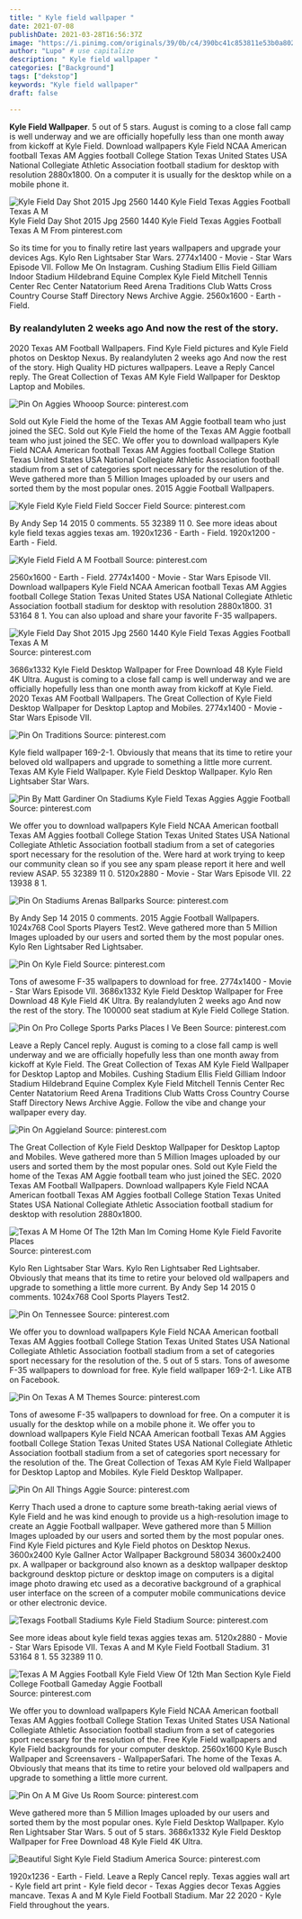 ```yaml
---
title: " Kyle field wallpaper "
date: 2021-07-08
publishDate: 2021-03-28T16:56:37Z
image: "https://i.pinimg.com/originals/39/0b/c4/390bc41c853811e53b0a802c9f32ddf7.jpg"
author: "Lupo" # use capitalize
description: " Kyle field wallpaper "
categories: ["Background"]
tags: ["dekstop"]
keywords: "Kyle field wallpaper"
draft: false

---
```



**Kyle Field Wallpaper**. 5 out of 5 stars. August is coming to a close fall camp is well underway and we are officially hopefully less than one month away from kickoff at Kyle Field. Download wallpapers Kyle Field NCAA American football Texas AM Aggies football College Station Texas United States USA National Collegiate Athletic Association football stadium for desktop with resolution 2880x1800. On a computer it is usually for the desktop while on a mobile phone it.

![Kyle Field Day Shot 2015 Jpg 2560 1440 Kyle Field Texas Aggies Football Texas A M](https://i.pinimg.com/originals/fe/6d/83/fe6d83e7217edaf07210cb1a01702fdf.jpg "Kyle Field Day Shot 2015 Jpg 2560 1440 Kyle Field Texas Aggies Football Texas A M")
Kyle Field Day Shot 2015 Jpg 2560 1440 Kyle Field Texas Aggies Football Texas A M From pinterest.com


So its time for you to finally retire last years wallpapers and upgrade your devices Ags. Kylo Ren Lightsaber Star Wars. 2774x1400 - Movie - Star Wars Episode VII. Follow Me On Instagram. Cushing Stadium Ellis Field Gilliam Indoor Stadium Hildebrand Equine Complex Kyle Field Mitchell Tennis Center Rec Center Natatorium Reed Arena Traditions Club Watts Cross Country Course Staff Directory News Archive Aggie. 2560x1600 - Earth - Field.

### By realandyluten 2 weeks ago And now the rest of the story.

2020 Texas AM Football Wallpapers. Find Kyle Field pictures and Kyle Field photos on Desktop Nexus. By realandyluten 2 weeks ago And now the rest of the story. High Quality HD pictures wallpapers. Leave a Reply Cancel reply. The Great Collection of Texas AM Kyle Field Wallpaper for Desktop Laptop and Mobiles.


![Pin On Aggies Whooop](https://i.pinimg.com/originals/f4/e4/3e/f4e43e11ef1e7e05b67eb59648f9f1b2.jpg "Pin On Aggies Whooop")
Source: pinterest.com

Sold out Kyle Field the home of the Texas AM Aggie football team who just joined the SEC. Sold out Kyle Field the home of the Texas AM Aggie football team who just joined the SEC. We offer you to download wallpapers Kyle Field NCAA American football Texas AM Aggies football College Station Texas United States USA National Collegiate Athletic Association football stadium from a set of categories sport necessary for the resolution of the. Weve gathered more than 5 Million Images uploaded by our users and sorted them by the most popular ones. 2015 Aggie Football Wallpapers.

![Kyle Field Kyle Field Field Soccer Field](https://i.pinimg.com/originals/a2/79/64/a27964dc0d609d769bcbdf573ce23eb7.jpg "Kyle Field Kyle Field Field Soccer Field")
Source: pinterest.com

By Andy Sep 14 2015 0 comments. 55 32389 11 0. See more ideas about kyle field texas aggies texas am. 1920x1236 - Earth - Field. 1920x1200 - Earth - Field.

![Kyle Field Field A M Football](https://i.pinimg.com/originals/1d/d4/ce/1dd4ce6eddd2fc20fd140b783a244e9b.jpg "Kyle Field Field A M Football")
Source: pinterest.com

2560x1600 - Earth - Field. 2774x1400 - Movie - Star Wars Episode VII. Download wallpapers Kyle Field NCAA American football Texas AM Aggies football College Station Texas United States USA National Collegiate Athletic Association football stadium for desktop with resolution 2880x1800. 31 53164 8 1. You can also upload and share your favorite F-35 wallpapers.

![Kyle Field Day Shot 2015 Jpg 2560 1440 Kyle Field Texas Aggies Football Texas A M](https://i.pinimg.com/originals/fe/6d/83/fe6d83e7217edaf07210cb1a01702fdf.jpg "Kyle Field Day Shot 2015 Jpg 2560 1440 Kyle Field Texas Aggies Football Texas A M")
Source: pinterest.com

3686x1332 Kyle Field Desktop Wallpaper for Free Download 48 Kyle Field 4K Ultra. August is coming to a close fall camp is well underway and we are officially hopefully less than one month away from kickoff at Kyle Field. 2020 Texas AM Football Wallpapers. The Great Collection of Kyle Field Desktop Wallpaper for Desktop Laptop and Mobiles. 2774x1400 - Movie - Star Wars Episode VII.

![Pin On Traditions](https://i.pinimg.com/originals/96/61/df/9661df91394ff4dbb5af47441ea20e26.jpg "Pin On Traditions")
Source: pinterest.com

Kyle field wallpaper 169-2-1. Obviously that means that its time to retire your beloved old wallpapers and upgrade to something a little more current. Texas AM Kyle Field Wallpaper. Kyle Field Desktop Wallpaper. Kylo Ren Lightsaber Star Wars.

![Pin By Matt Gardiner On Stadiums Kyle Field Texas Aggies Aggie Football](https://i.pinimg.com/originals/b0/1b/9e/b01b9ef4a8648de4012c74354b9139b9.jpg "Pin By Matt Gardiner On Stadiums Kyle Field Texas Aggies Aggie Football")
Source: pinterest.com

We offer you to download wallpapers Kyle Field NCAA American football Texas AM Aggies football College Station Texas United States USA National Collegiate Athletic Association football stadium from a set of categories sport necessary for the resolution of the. Were hard at work trying to keep our community clean so if you see any spam please report it here and well review ASAP. 55 32389 11 0. 5120x2880 - Movie - Star Wars Episode VII. 22 13938 8 1.

![Pin On Stadiums Arenas Ballparks](https://i.pinimg.com/originals/b2/43/53/b243535614881a9198dae86307998cb9.png "Pin On Stadiums Arenas Ballparks")
Source: pinterest.com

By Andy Sep 14 2015 0 comments. 2015 Aggie Football Wallpapers. 1024x768 Cool Sports Players Test2. Weve gathered more than 5 Million Images uploaded by our users and sorted them by the most popular ones. Kylo Ren Lightsaber Red Lightsaber.

![Pin On Kyle Field](https://i.pinimg.com/originals/ae/7c/dd/ae7cdd69af2cd3eadcd9b76da9890860.jpg "Pin On Kyle Field")
Source: pinterest.com

Tons of awesome F-35 wallpapers to download for free. 2774x1400 - Movie - Star Wars Episode VII. 3686x1332 Kyle Field Desktop Wallpaper for Free Download 48 Kyle Field 4K Ultra. By realandyluten 2 weeks ago And now the rest of the story. The 100000 seat stadium at Kyle Field College Station.

![Pin On Pro College Sports Parks Places I Ve Been](https://i.pinimg.com/originals/18/ef/70/18ef707d80787d042f2b69681c2fa84d.jpg "Pin On Pro College Sports Parks Places I Ve Been")
Source: pinterest.com

Leave a Reply Cancel reply. August is coming to a close fall camp is well underway and we are officially hopefully less than one month away from kickoff at Kyle Field. The Great Collection of Texas AM Kyle Field Wallpaper for Desktop Laptop and Mobiles. Cushing Stadium Ellis Field Gilliam Indoor Stadium Hildebrand Equine Complex Kyle Field Mitchell Tennis Center Rec Center Natatorium Reed Arena Traditions Club Watts Cross Country Course Staff Directory News Archive Aggie. Follow the vibe and change your wallpaper every day.

![Pin On Aggieland](https://i.pinimg.com/originals/bd/bf/9f/bdbf9f0c208cd3ea5f4cf478fb13abb1.jpg "Pin On Aggieland")
Source: pinterest.com

The Great Collection of Kyle Field Desktop Wallpaper for Desktop Laptop and Mobiles. Weve gathered more than 5 Million Images uploaded by our users and sorted them by the most popular ones. Sold out Kyle Field the home of the Texas AM Aggie football team who just joined the SEC. 2020 Texas AM Football Wallpapers. Download wallpapers Kyle Field NCAA American football Texas AM Aggies football College Station Texas United States USA National Collegiate Athletic Association football stadium for desktop with resolution 2880x1800.

![Texas A M Home Of The 12th Man Im Coming Home Kyle Field Favorite Places](https://i.pinimg.com/originals/e6/8f/8a/e68f8aa7c173effcf3daf76b7df2b9c7.jpg "Texas A M Home Of The 12th Man Im Coming Home Kyle Field Favorite Places")
Source: pinterest.com

Kylo Ren Lightsaber Star Wars. Kylo Ren Lightsaber Red Lightsaber. Obviously that means that its time to retire your beloved old wallpapers and upgrade to something a little more current. By Andy Sep 14 2015 0 comments. 1024x768 Cool Sports Players Test2.

![Pin On Tennessee](https://i.pinimg.com/originals/d5/db/59/d5db59d9f6da2c245a30dda4f77d061e.jpg "Pin On Tennessee")
Source: pinterest.com

We offer you to download wallpapers Kyle Field NCAA American football Texas AM Aggies football College Station Texas United States USA National Collegiate Athletic Association football stadium from a set of categories sport necessary for the resolution of the. 5 out of 5 stars. Tons of awesome F-35 wallpapers to download for free. Kyle field wallpaper 169-2-1. Like ATB on Facebook.

![Pin On Texas A M Themes](https://i.pinimg.com/originals/d9/a0/af/d9a0af3885a89163c894c5d1628fc5b0.jpg "Pin On Texas A M Themes")
Source: pinterest.com

Tons of awesome F-35 wallpapers to download for free. On a computer it is usually for the desktop while on a mobile phone it. We offer you to download wallpapers Kyle Field NCAA American football Texas AM Aggies football College Station Texas United States USA National Collegiate Athletic Association football stadium from a set of categories sport necessary for the resolution of the. The Great Collection of Texas AM Kyle Field Wallpaper for Desktop Laptop and Mobiles. Kyle Field Desktop Wallpaper.

![Pin On All Things Aggie](https://i.pinimg.com/originals/67/7a/0b/677a0b12c2d397df5bda0d351cbe8006.jpg "Pin On All Things Aggie")
Source: pinterest.com

Kerry Thach used a drone to capture some breath-taking aerial views of Kyle Field and he was kind enough to provide us a high-resolution image to create an Aggie Football wallpaper. Weve gathered more than 5 Million Images uploaded by our users and sorted them by the most popular ones. Find Kyle Field pictures and Kyle Field photos on Desktop Nexus. 3600x2400 Kyle Gallner Actor Wallpaper Background 58034 3600x2400 px. A wallpaper or background also known as a desktop wallpaper desktop background desktop picture or desktop image on computers is a digital image photo drawing etc used as a decorative background of a graphical user interface on the screen of a computer mobile communications device or other electronic device.

![Texags Football Stadiums Kyle Field Stadium](https://i.pinimg.com/originals/d9/19/0a/d9190a26103d4923972876028be284b1.jpg "Texags Football Stadiums Kyle Field Stadium")
Source: pinterest.com

See more ideas about kyle field texas aggies texas am. 5120x2880 - Movie - Star Wars Episode VII. Texas A and M Kyle Field Football Stadium. 31 53164 8 1. 55 32389 11 0.

![Texas A M Aggies Football Kyle Field View Of 12th Man Section Kyle Field College Football Gameday Aggie Football](https://i.pinimg.com/originals/94/49/e1/9449e1a17a0f6cbb261f21926f1441f6.jpg "Texas A M Aggies Football Kyle Field View Of 12th Man Section Kyle Field College Football Gameday Aggie Football")
Source: pinterest.com

We offer you to download wallpapers Kyle Field NCAA American football Texas AM Aggies football College Station Texas United States USA National Collegiate Athletic Association football stadium from a set of categories sport necessary for the resolution of the. Free Kyle Field wallpapers and Kyle Field backgrounds for your computer desktop. 2560x1600 Kyle Busch Wallpaper and Screensavers - WallpaperSafari. The home of the Texas A. Obviously that means that its time to retire your beloved old wallpapers and upgrade to something a little more current.

![Pin On A M Give Us Room](https://i.pinimg.com/originals/ff/c2/fc/ffc2fc41ff32b39f98f684cc374e603f.jpg "Pin On A M Give Us Room")
Source: pinterest.com

Weve gathered more than 5 Million Images uploaded by our users and sorted them by the most popular ones. Kyle Field Desktop Wallpaper. Kylo Ren Lightsaber Star Wars. 5 out of 5 stars. 3686x1332 Kyle Field Desktop Wallpaper for Free Download 48 Kyle Field 4K Ultra.

![Beautiful Sight Kyle Field Stadium America](https://i.pinimg.com/originals/39/0b/c4/390bc41c853811e53b0a802c9f32ddf7.jpg "Beautiful Sight Kyle Field Stadium America")
Source: pinterest.com

1920x1236 - Earth - Field. Leave a Reply Cancel reply. Texas aggies wall art - Kyle field art print - Kyle field decor - Texas Aggies decor Texas Aggies mancave. Texas A and M Kyle Field Football Stadium. Mar 22 2020 - Kyle Field throughout the years.

